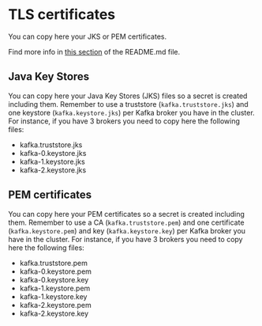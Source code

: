 # TLS certificates

You can copy here your JKS or PEM certificates.

Find more info in [this section](https://github.com/bitnami/charts/tree/master/bitnami/kafka#enable-security-for-kafka-and-zookeeper) of the README.md file.

## Java Key Stores

You can copy here your Java Key Stores (JKS) files so a secret is created including them. Remember to use a truststore (`kafka.truststore.jks`) and one keystore (`kafka.keystore.jks`) per Kafka broker you have in the cluster. For instance, if you have 3 brokers you need to copy here the following files:

- kafka.truststore.jks
- kafka-0.keystore.jks
- kafka-1.keystore.jks
- kafka-2.keystore.jks

## PEM certificates

You can copy here your PEM certificates so a secret is created including them. Remember to use a CA (`kafka.truststore.pem`) and one certificate (`kafka.keystore.pem`) and key (`kafka.keystore.key`) per Kafka broker you have in the cluster. For instance, if you have 3 brokers you need to copy here the following files:

- kafka.truststore.pem
- kafka-0.keystore.pem
- kafka-0.keystore.key
- kafka-1.keystore.pem
- kafka-1.keystore.key
- kafka-2.keystore.pem
- kafka-2.keystore.key
